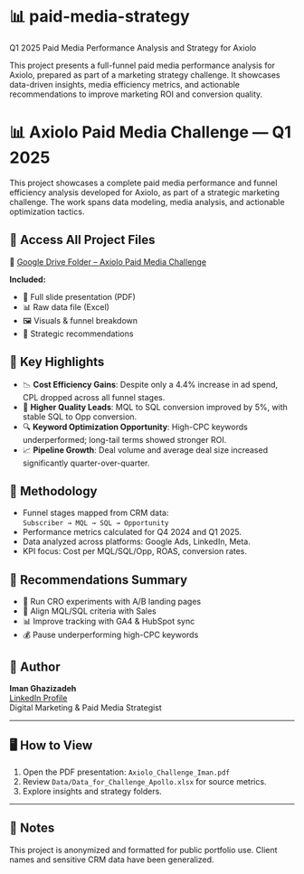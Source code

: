 # 📊  paid-media-strategy
Q1 2025 Paid Media Performance Analysis and Strategy for Axiolo 

This project presents a full-funnel paid media performance analysis for Axiolo, prepared as part of a marketing strategy challenge. It showcases data-driven insights, media efficiency metrics, and actionable recommendations to improve marketing ROI and conversion quality.

# 📊 Axiolo Paid Media Challenge — Q1 2025

This project showcases a complete paid media performance and funnel efficiency analysis developed for Axiolo, as part of a strategic marketing challenge. The work spans data modeling, media analysis, and actionable optimization tactics.

## 🔗 Access All Project Files

📁 [Google Drive Folder – Axiolo Paid Media Challenge](https://drive.google.com/drive/folders/1yoMPI-Xk1STldzJkLLKkEg8BrYNOhViz?usp=sharing)

**Included:**
- 🎯 Full slide presentation (PDF)
- 📊 Raw data file (Excel)
- 🖼️ Visuals & funnel breakdown
- 📝 Strategic recommendations


## 📌 Key Highlights

- 📉 **Cost Efficiency Gains**: Despite only a 4.4% increase in ad spend, CPL dropped across all funnel stages.
- 🧲 **Higher Quality Leads**: MQL to SQL conversion improved by 5%, with stable SQL to Opp conversion.
- 🔍 **Keyword Optimization Opportunity**: High-CPC keywords underperformed; long-tail terms showed stronger ROI.
- 📈 **Pipeline Growth**: Deal volume and average deal size increased significantly quarter-over-quarter.

## 🔬 Methodology

- Funnel stages mapped from CRM data:  
  `Subscriber → MQL → SQL → Opportunity`
- Performance metrics calculated for Q4 2024 and Q1 2025.
- Data analyzed across platforms: Google Ads, LinkedIn, Meta.
- KPI focus: Cost per MQL/SQL/Opp, ROAS, conversion rates.

## 🚀 Recommendations Summary

- 🧪 Run CRO experiments with A/B landing pages
- 🤝 Align MQL/SQL criteria with Sales
- 📊 Improve tracking with GA4 & HubSpot sync
- 💰 Pause underperforming high-CPC keywords

## 👤 Author

**Iman Ghazizadeh**  
[LinkedIn Profile](https://www.linkedin.com/in/iman-ghazizadeh/)  
Digital Marketing & Paid Media Strategist

---

## 🖥️ How to View

1. Open the PDF presentation: `Axiolo_Challenge_Iman.pdf`
2. Review `Data/Data_for_Challenge_Apollo.xlsx` for source metrics.
3. Explore insights and strategy folders.

---

## 📌 Notes

This project is anonymized and formatted for public portfolio use. Client names and sensitive CRM data have been generalized.

